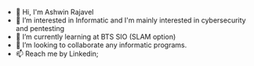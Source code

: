 - 👋 Hi, I'm Ashwin Rajavel
- 👀 I’m interested in Informatic and I'm mainly interested in cybersecurity and pentesting
- 🌱 I’m currently learning at BTS SIO (SLAM option)
- 💞️ I’m looking to collaborate any informatic programs.
- 📫 Reach me by Linkedin;

<!---
Ash2eaux/Ash2eaux is a ✨ special ✨ repository because its `README.md` (this file) appears on your GitHub profile.
You can click the Preview link to take a look at your changes.
--->
